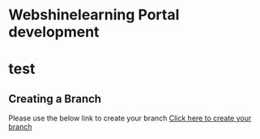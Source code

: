 # Webshinelearning Portal development

# test

## Creating a Branch
Please use the below link to create your branch
[Click here to create your branch](https://onecompiler.com/javascript/422r9ezph)

